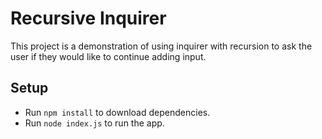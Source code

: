 # Recursive Inquirer

This project is a demonstration of using inquirer with recursion to ask the user if they would like to continue adding input.

## Setup

- Run `npm install` to download dependencies.
- Run `node index.js` to run the app.

